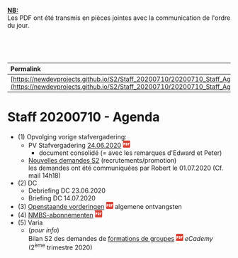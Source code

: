 <link rel="stylesheet" href="https://newdevprojects.github.io/S2/S2.css">
<link rel="stylesheet" href="S2.css">

<u><b>NB:</b></u>  
Les PDF ont été transmis en pièces jointes avec la communication de l'ordre du jour.  

&nbsp;

&nbsp;

| Permalink |
| :--- |
| [https://newdevprojects.github.io/S2/Staff_20200710/20200710_Staff_Agenda.html](https://newdevprojects.github.io/S2/Staff_20200710/20200710_Staff_Agenda.html) | 

# Staff 20200710 - Agenda

* (1) Opvolging vorige stafvergadering:
	* PV Stafvergadering [24.06.2020](20200624_Staff_PV.pdf) ![](pdf.png)
		* document consolidé (= avec les remarques d'Edward et Peter)
	* [Nouvelles demandes S2](Bilan_demandes_S2_20200701.pdf) (recrutements/promotion)<br>
	les demandes ont été communiquées par Robert le 01.07.2020 (Cf. mail 14h18)
* (2) DC 
	* Debriefing DC 23.06.2020
	* Briefing DC 14.07.2020
* (3) [Openstaande vorderingen](Openstaande_vorderingen_algemene_ontvangsten.pdf) ![](pdf.png) algemene ontvangsten
* (4) [NMBS-abonnementen](Abonnementen_openbaar_vervoer.pdf) ![](pdf.png)
* (5) Varia
	* (*pour info*)<br>Bilan S2 des demandes de [formations de groupes](ecademy_for_groups_20200401_20200630.pdf) ![](pdf.png) *eCademy* (2<sup>ème</sup> trimestre 2020)
